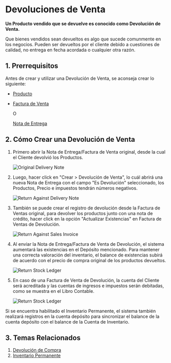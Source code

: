 <!-- add-breadcrumbs -->
# Devoluciones de Venta

**Un Producto vendido que se devuelve es conocido como Devolución de Venta.**

Que bienes vendidos sean devueltos es algo que sucede comunmente en los negocios. Pueden ser devueltos por el cliente debido a cuestiones de calidad, no entrega en fecha acordada o cualquier otra razón. 

## 1. Prerrequisitos
Antes de crear y utilizar una Devolución de Venta, se aconseja crear lo siguiente: 

* [Producto](/docs/user/manual/en/stock/item)
* [Factura de Venta](/docs/user/manual/en/accounts/sales-invoice)
    
    O

    [Nota de Entrega](/docs/user/manual/en/stock/delivery-note)

## 2. Cómo Crear una Devolución de Venta

1. Primero abrir la Nota de Entrega/Factura de Venta original, desde la cual el Cliente devolvió los Productos.

    <img class="screenshot" alt="Original Delivery Note" src="{{docs_base_url}}/assets/img/stock/sales-return-original-delivery-note.png">

1. Luego, hacer click en "Crear > Devolución de Venta", lo cuál abrirá una nueva Nota de Entrega con el campo "Es Devolución" seleccionado, los Productos, Precio e impuestos tendrán números negativos.

    <img class="screenshot" alt="Return Against Delivery Note" src="{{docs_base_url}}/assets/img/stock/sales-return-against-delivery-note.png">

1. También se puede crear el registro de devolución desde la Factura de Ventas original, para devolver los productos junto con una nota de crédito, hacer click en la opción "Actualizar Existencias" en Factura de Ventas de Devolución. 

    <img class="screenshot" alt="Return Against Sales Invoice" src="{{docs_base_url}}/assets/img/stock/sales-return-against-sales-invoice.png">

1. Al enviar la Nota de Entrega/Factura de Venta de Devolución, el sistema aumentará las existencias en el Depósito mencionado. Para mantener una correcta valoración del inventario, el balance de existencias subirá de acuerdo con el precio de compra original de los productos devueltos.

    <img class="screenshot" alt="Return Stock Ledger" src="{{docs_base_url}}/assets/img/stock/sales-return-stock-ledger.png">

1. En caso de una Factura de Venta de Devolución, la cuenta del Cliente será acreditada y las cuentas de ingresos e impuestos serán debitadas, como se muestra en el Libro Contable.

    <img class="screenshot" alt="Return Stock Ledger" src="{{docs_base_url}}/assets/img/stock/sales-return-general-ledger.png">

Si se encuentra habilitado el Inventario Permanente, el sistema también realizará registros en la cuenta depósito para sincronizar el balance de la cuenta depósito con el balance de la Cuenta de Inventario.  

## 3. Temas Relacionados
1. [Devolución de Compra](/docs/user/manual/en/stock/purchase-return)
1. [Inventario Permanente](/docs/user/manual/en/stock/perpetual-inventory)
